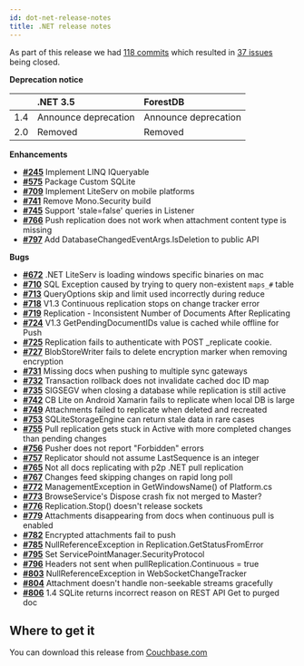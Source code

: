 ```yaml
---
id: dot-net-release-notes
title: .NET release notes
---
```


As part of this release we had [118 commits](https://github.com/couchbase/couchbase-lite-net/compare/1.3.1...1.4.0) which resulted in [37 issues](https://github.com/couchbase/couchbase-lite-net/issues?milestone=15&state=closed) being closed.

__Deprecation notice__

|   |.NET 3.5|ForestDB|
|:--|:------|:-------------|
|1.4|Announce deprecation|Announce deprecation|
|2.0|Removed|Removed|

__Enhancements__

- [__#245__](https://github.com/couchbase/couchbase-lite-net/issues/245) Implement LINQ IQueryable
- [__#575__](https://github.com/couchbase/couchbase-lite-net/issues/575) Package Custom SQLite
- [__#709__](https://github.com/couchbase/couchbase-lite-net/issues/709) Implement LiteServ on mobile platforms
- [__#741__](https://github.com/couchbase/couchbase-lite-net/issues/741) Remove Mono.Security build
- [__#745__](https://github.com/couchbase/couchbase-lite-net/issues/745) Support 'stale=false' queries in Listener
- [__#766__](https://github.com/couchbase/couchbase-lite-net/issues/766) Push replication does not work when attachment content type is missing
- [__#797__](https://github.com/couchbase/couchbase-lite-net/issues/797) Add DatabaseChangedEventArgs.IsDeletion to public API

__Bugs__

- [__#672__](https://github.com/couchbase/couchbase-lite-net/issues/672) .NET LiteServ is loading windows specific binaries on mac
- [__#710__](https://github.com/couchbase/couchbase-lite-net/issues/710) SQL Exception caused by trying to query non-existent `maps_#` table
- [__#713__](https://github.com/couchbase/couchbase-lite-net/issues/713) QueryOptions skip and limit used incorrectly during reduce
- [__#718__](https://github.com/couchbase/couchbase-lite-net/issues/718) V1.3 Continuous replication stops on change tracker error
- [__#719__](https://github.com/couchbase/couchbase-lite-net/issues/719) Replication - Inconsistent Number of Documents After Replicating
- [__#724__](https://github.com/couchbase/couchbase-lite-net/issues/724) V1.3 GetPendingDocumentIDs value is cached while offline for Push
- [__#725__](https://github.com/couchbase/couchbase-lite-net/issues/725) Replication fails to authenticate with POST _replicate cookie. 
- [__#727__](https://github.com/couchbase/couchbase-lite-net/issues/727) BlobStoreWriter fails to delete encryption marker when removing encryption
- [__#731__](https://github.com/couchbase/couchbase-lite-net/issues/731) Missing docs when pushing to multiple sync gateways
- [__#732__](https://github.com/couchbase/couchbase-lite-net/issues/732) Transaction rollback does not invalidate cached doc ID map
- [__#735__](https://github.com/couchbase/couchbase-lite-net/issues/735) SIGSEGV when closing a database while replication is still active
- [__#742__](https://github.com/couchbase/couchbase-lite-net/issues/742) CB Lite on Android Xamarin fails to replicate when local DB is large
- [__#749__](https://github.com/couchbase/couchbase-lite-net/issues/749) Attachments failed to replicate when deleted and recreated
- [__#753__](https://github.com/couchbase/couchbase-lite-net/issues/753) SQLiteStorageEngine can return stale data in rare cases
- [__#755__](https://github.com/couchbase/couchbase-lite-net/issues/755) Pull replication gets stuck in Active with more completed changes than pending changes
- [__#756__](https://github.com/couchbase/couchbase-lite-net/issues/756) Pusher does not report "Forbidden" errors
- [__#757__](https://github.com/couchbase/couchbase-lite-net/issues/757) Replicator should not assume LastSequence is an integer
- [__#765__](https://github.com/couchbase/couchbase-lite-net/issues/765) Not all docs replicating with p2p .NET pull replication
- [__#767__](https://github.com/couchbase/couchbase-lite-net/issues/767) Changes feed skipping changes on rapid long poll
- [__#772__](https://github.com/couchbase/couchbase-lite-net/issues/772) ManagementException in GetWindowsName() of Platform.cs
- [__#773__](https://github.com/couchbase/couchbase-lite-net/issues/773) BrowseService's Dispose crash fix not merged to Master?
- [__#776__](https://github.com/couchbase/couchbase-lite-net/issues/776) Replication.Stop() doesn't release sockets
- [__#779__](https://github.com/couchbase/couchbase-lite-net/issues/779) Attachments disappearing from docs when continuous pull is enabled
- [__#782__](https://github.com/couchbase/couchbase-lite-net/issues/782) Encrypted attachments fail to push
- [__#785__](https://github.com/couchbase/couchbase-lite-net/issues/785) NullReferenceException in Replication.GetStatusFromError
- [__#795__](https://github.com/couchbase/couchbase-lite-net/issues/795) Set ServicePointManager.SecurityProtocol
- [__#796__](https://github.com/couchbase/couchbase-lite-net/issues/796) Headers not sent when pullReplication.Continuous = true
- [__#803__](https://github.com/couchbase/couchbase-lite-net/issues/803) NullReferenceException in WebSocketChangeTracker
- [__#804__](https://github.com/couchbase/couchbase-lite-net/issues/804) Attachment doesn't handle non-seekable streams gracefully
- [__#806__](https://github.com/couchbase/couchbase-lite-net/issues/806) 1.4 SQLite returns incorrect reason on REST API Get to purged doc

## Where to get it
You can download this release from [Couchbase.com](http://www.couchbase.com/nosql-databases/downloads#Couchbase_Mobile)